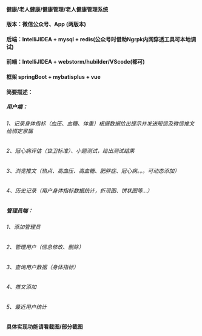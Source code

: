 #### 健康/老人健康/健康管理/老人健康管理系统 
#### 版本：微信公众号、App (两版本)
#### 后端：IntelliJIDEA + mysql + redis(公众号时借助Ngrpk内网穿透工具可本地调试)
#### 前端：IntelliJIDEA + webstorm/hubilder/VScode(都可)
#### 框架 springBoot + mybatisplus + vue
#### 简要描述：
##### 用户端：
######    1、记录身体指标（血压、血糖、体重）根据数据给出提示并发送短信及微信推文给绑定家属
######    2、冠心病评估（世卫标准）、小题测试，给出测试结果
######    3、浏览推文（热点、高血压、高血糖、肥胖症、冠心病。。。可动态添加）
######    4、历史记录（用户身体指标数据统计，折现图、饼状图等...）
##### 管理员端：
######    1、添加管理员
######    2、管理用户（信息修改、删除）
######    3、查询用户数据（身体指标）
######    4、推文添加
######    5、最近用户统计
#### 具体实现功能请看截图/部分截图

